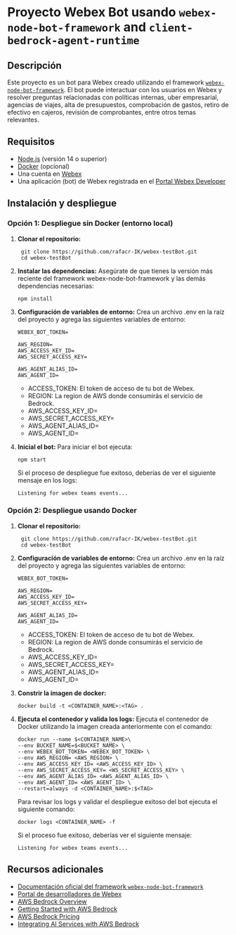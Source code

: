 # Proyecto Webex Bot usando `webex-node-bot-framework` and `client-bedrock-agent-runtime`

## Descripción

Este proyecto es un bot para Webex creado utilizando el framework [`webex-node-bot-framework`](https://github.com/WebexSamples/webex-node-bot-framework). El bot puede interactuar con los usuarios en Webex y resolver preguntas relacionadas con políticas internas, uber empresarial, agencias de viajes, alta de presupuestos, comprobación de gastos, retiro de efectivo en cajeros, revisión de comprobantes, entre otros temas relevantes.

## Requisitos

- [Node.js](https://nodejs.org/) (versión 14 o superior)
- [Docker](https://www.docker.com/get-started) (opcional)
- Una cuenta en [Webex](https://www.webex.com/)
- Una aplicación (bot) de Webex registrada en el [Portal Webex Developer](https://developer.webex.com/)

## Instalación y despliegue
### Opción 1: Despliegue sin Docker (entorno local)
1. **Clonar el repositorio:**

   ```
    git clone https://github.com/rafacr-IK/webex-testBot.git
    cd webex-testBot
    ```
    
2.	**Instalar las dependencias:**
Asegúrate de que tienes la versión más reciente del framework webex-node-bot-framework y las demás dependencias necesarias:
    ```
    npm install
    ```

3.	**Configuración de variables de entorno:**
Crea un archivo .env en la raíz del proyecto y agrega las siguientes variables de entorno:
    ```
    WEBEX_BOT_TOKEN=

    AWS_REGION=
    AWS_ACCESS_KEY_ID=
    AWS_SECRET_ACCESS_KEY=

    AWS_AGENT_ALIAS_ID=
    AWS_AGENT_ID=
    ```
    - ACCESS_TOKEN: El token de acceso de tu bot de Webex.
    - REGION: La region de AWS donde consumirás el servicio de Bedrock.
    - AWS_ACCESS_KEY_ID=
    - AWS_SECRET_ACCESS_KEY=
    - AWS_AGENT_ALIAS_ID=
    - AWS_AGENT_ID=

4.	**Inicial el bot:**
Para iniciar el bot ejecuta:

    ```
    npm start
    ```
    Si el proceso de despliegue fue exitoso, deberías de ver el siguiente mensaje en los logs:
    ```
    Listening for webex teams events...
    ```
### Opción 2: Despliegue usando Docker
1. **Clonar el repositorio:**

   ```
    git clone https://github.com/rafacr-IK/webex-testBot.git
    cd webex-testBot
    ```
    
2.	**Configuración de variables de entorno:**
Crea un archivo .env en la raíz del proyecto y agrega las siguientes variables de entorno:
    ```
    WEBEX_BOT_TOKEN=

    AWS_REGION=
    AWS_ACCESS_KEY_ID=
    AWS_SECRET_ACCESS_KEY=

    AWS_AGENT_ALIAS_ID=
    AWS_AGENT_ID=
    ```
    - ACCESS_TOKEN: El token de acceso de tu bot de Webex.
    - REGION: La region de AWS donde consumirás el servicio de Bedrock.
    - AWS_ACCESS_KEY_ID=
    - AWS_SECRET_ACCESS_KEY=
    - AWS_AGENT_ALIAS_ID=
    - AWS_AGENT_ID=
    
3.	**Constrir la imagen de docker:**
    ```
    docker build -t <CONTAINER_NAME>:<TAG> .
    ```
4.	**Ejecuta el contenedor y valida los logs:**
Ejecuta el contenedor de Docker utilizando la imagen creada anteriormente con el comando:
    ```
    docker run --name $<CONTAINER_NAME>\
    --env BUCKET_NAME=$<BUCKET_NAME> \
    --env WEBEX_BOT_TOKEN= <WEBEX_BOT_TOKEN> \
    --env AWS_REGION= <AWS_REGION> \
    --env AWS_ACCESS_KEY_ID= <AWS_ACCESS_KEY_ID> \
    --env AWS_SECRET_ACCESS_KEY= <WS_SECRET_ACCESS_KEY> \
    --env AWS_AGENT_ALIAS_ID= <AWS_AGENT_ALIAS_ID> \
    --env AWS_AGENT_ID= <AWS_AGENT_ID> \
    --restart=always -d <CONTAINER_NAME>:$<TAG> 
    ```
    Para revisar los logs y validar el despliegue exitoso del bot ejecuta el siguiente comando:
    ```
    docker logs <CONTAINER_NAME> -f
    ```
    Si el proceso fue exitoso, deberías ver el siguiente mensaje:
    ```
    Listening for webex teams events...
    ```

## Recursos adicionales

- [Documentación oficial del framework `webex-node-bot-framework`](https://github.com/WebexSamples/webex-node-bot-framework)
- [Portal de desarrolladores de Webex](https://developer.webex.com/)
- [AWS Bedrock Overview](https://aws.amazon.com/bedrock/)
- [Getting Started with AWS Bedrock](https://docs.aws.amazon.com/bedrock/latest/userguide/getting-started.html)
- [AWS Bedrock Pricing](https://aws.amazon.com/bedrock/pricing/)
- [Integrating AI Services with AWS Bedrock](https://aws.amazon.com/bedrock/integrations/)